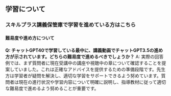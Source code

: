 ## 学習について
### スキルプラス講義保管庫で学習を進めている方はこちら
#### 難易度や進め方について

**Q: チャットGPT40で学習している最中に、講義動画でチャットGPT3.5の進め方が示されています。どちらの難易度で進めるべきでしょうか？**
A: 実際の回答例では、まず質問者に現在受講中の講座や視聴中の章について確認することを提案していました。これは正確なアドバイスを提供するための準備段階です。先生方は学習者が疑問を解決し、適切な学習をサポートできるよう努めています。質問者は現在の進行状況や学習内容について明確に説明し、指導教材に従って適切な難易度で進めるよう努めることが重要です。
